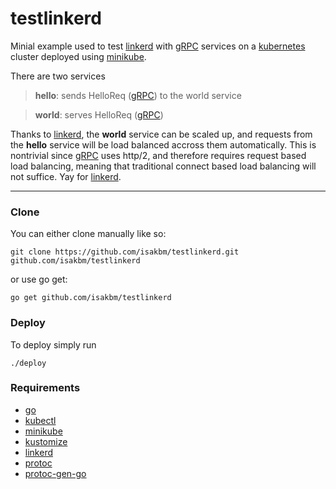 # testlinkerd

Minial example used to test [linkerd] with [gRPC] services on a [kubernetes] cluster deployed using [minikube].

There are two services

> **hello**: sends HelloReq ([gRPC]) to the world service

> **world**: serves HelloReq ([gRPC])

Thanks to [linkerd], the **world** service can be scaled up, and requests from the **hello** service will be load balanced accross them automatically. This is nontrivial since [gRPC] uses http/2, and therefore requires request based load balancing, meaning that traditional connect based load balancing will not suffice. Yay for [linkerd].

---

### Clone

You can either clone manually like so:

```git clone https://github.com/isakbm/testlinkerd.git github.com/isakbm/testlinkerd```

or use go get:

```go get github.com/isakbm/testlinkerd```

### Deploy

To deploy simply run

```./deploy```

### Requirements

- [go]
- [kubectl]
- [minikube]
- [kustomize]
- [linkerd]
- [protoc]
- [protoc-gen-go]

[go]: https://golang.org/
[gRPC]: https://grpc.io/
[linkerd]: https://linkerd.io/2/getting-started/
[minikube]: https://kubernetes.io/docs/tasks/tools/install-minikube/
[kustomize]: https://kustomize.io/
[kubectl]: https://kubernetes.io/docs/tasks/tools/install-kubectl/
[protoc]:  https://developers.google.com/protocol-buffers
[protoc-gen-go]: https://github.com/golang/protobuf
[kubernetes]: https://kubernetes.io/docs/reference/
